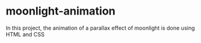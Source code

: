 # moonlight-animation
In this project, the animation of a parallax effect of moonlight is done using HTML and CSS
